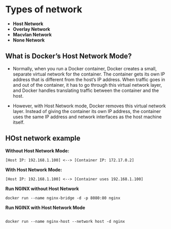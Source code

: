 # Types of network

- __Host Network__
- __Overlay Network__
- __Macvlan Network__
- __None Network__

## What is Docker’s Host Network Mode?
- Normally, when you run a Docker container, Docker creates a small, separate virtual network for the container. The container gets its own IP address that is different from the host’s IP address. When traffic goes in and out of the container, it has to go through this virtual network layer, and Docker handles translating traffic between the container and the host.

- However, with Host Network mode, Docker removes this virtual network layer. Instead of giving the container its own IP address, the container uses the same IP address and network interfaces as the host machine itself.



## HOst network example


__Without Host Network Mode:__


```
[Host IP: 192.168.1.100] <--> [Container IP: 172.17.0.2]
```

__With Host Network Mode:__

```
[Host IP: 192.168.1.100] <--> [Container uses 192.168.1.100]
```



____Run NGINX without Host Network____

```
docker run --name nginx-bridge -d -p 8080:80 nginx

```

____Run NGINX with Host Network Mode____

```

docker run --name nginx-host --network host -d nginx

```


